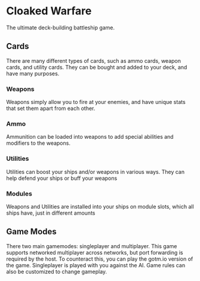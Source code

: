 # Cloaked Warfare
The ultimate deck-building battleship game.

## Cards
There are many different types of cards, such as ammo cards, weapon cards, and utility cards. They can be bought and added to your deck, and have many purposes.

### Weapons
Weapons simply allow you to fire at your enemies, and have unique stats that set them apart from each other.

### Ammo
Ammunition can be loaded into weapons to add special abilities and modifiers to the weapons.

### Utilities
Utilities can boost your ships and/or weapons in various ways. They can help defend your ships or buff your weapons

### Modules
Weapons and Utilities are installed into your ships on module slots, which all ships have, just in different amounts

## Game Modes
There two main gamemodes: singleplayer and multiplayer. This game supports networked multiplayer across networks, but port forwarding is required by the host. To counteract this, you can play the gotm.io version of the game. Singleplayer is played with you against the AI. Game rules can also be customized to change gameplay.